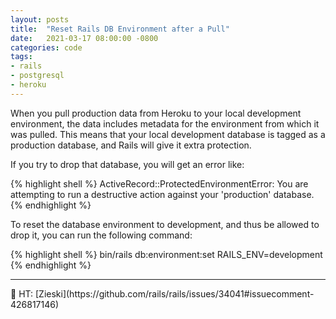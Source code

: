 ```yaml
---
layout: posts
title:  "Reset Rails DB Environment after a Pull"
date:   2021-03-17 08:00:00 -0800
categories: code
tags: 
- rails 
- postgresql
- heroku
---
```

When you pull production data from Heroku to your local development environment, the data includes metadata for the environment from which it was pulled. This means that your local development database is tagged as a production database, and Rails will give it extra protection. 

If you try to drop that database, you will get an error like:

{% highlight shell %}
ActiveRecord::ProtectedEnvironmentError: You are attempting to run a destructive action against your 'production' database.
{% endhighlight %}

To reset the database environment to development, and thus be allowed to drop it, you can run the following command:

{% highlight shell %}
bin/rails db:environment:set RAILS_ENV=development
{% endhighlight %}

<hr>
🎩 HT: [Zieski](https://github.com/rails/rails/issues/34041#issuecomment-426817146)